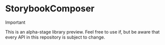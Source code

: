 # StorybookComposer

> [!IMPORTANT]
> This is an alpha-stage library preview. Feel free to use if, but be aware that every API in this repository is subject to change.

